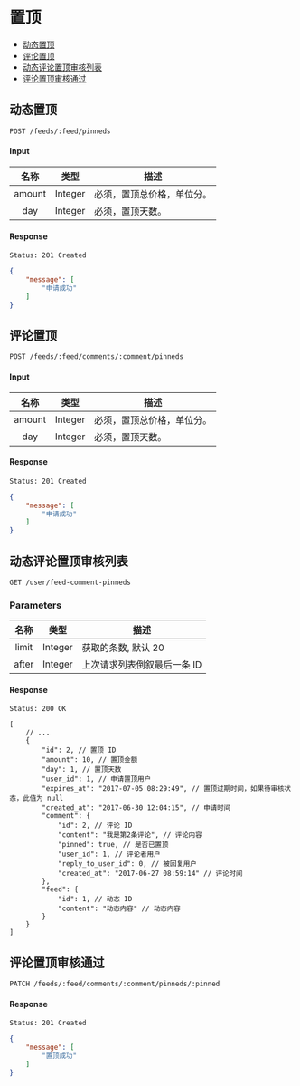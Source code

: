 # 置顶

- [动态置顶](#动态置顶)
- [评论置顶](#评论置顶)
- [动态评论置顶审核列表](#动态评论置顶审核列表)
- [评论置顶审核通过](#评论置顶审核通过)

## 动态置顶

```
POST /feeds/:feed/pinneds
```

#### Input

| 名称 | 类型 | 描述 |
|:----:|:----:|----|
| amount | Integer | 必须，置顶总价格，单位分。 |
| day | Integer | 必须，置顶天数。|

#### Response

```
Status: 201 Created
```
```json
{
    "message": [
        "申请成功"
    ]
}
```

## 评论置顶

```
POST /feeds/:feed/comments/:comment/pinneds
```

#### Input

| 名称 | 类型 | 描述 |
|:----:|:----:|----|
| amount | Integer | 必须，置顶总价格，单位分。 |
| day | Integer | 必须，置顶天数。|

#### Response

```
Status: 201 Created
```
```json
{
    "message": [
        "申请成功"
    ]
}
```

## 动态评论置顶审核列表

```
GET /user/feed-comment-pinneds
```

### Parameters

| 名称 | 类型 | 描述 |
|:----:|:----:|----|
| limit | Integer | 获取的条数, 默认 20 |
| after | Integer | 上次请求列表倒叙最后一条 ID |

#### Response

```
Status: 200 OK
```
```json5
[
    // ...
    {
        "id": 2, // 置顶 ID
        "amount": 10, // 置顶金额
        "day": 1, // 置顶天数
        "user_id": 1, // 申请置顶用户
        "expires_at": "2017-07-05 08:29:49", // 置顶过期时间，如果待审核状态，此值为 null
        "created_at": "2017-06-30 12:04:15", // 申请时间
        "comment": {
            "id": 2, // 评论 ID
            "content": "我是第2条评论", // 评论内容
            "pinned": true, // 是否已置顶
            "user_id": 1, // 评论者用户
            "reply_to_user_id": 0, // 被回复用户
            "created_at": "2017-06-27 08:59:14" // 评论时间
        },
        "feed": {
            "id": 1, // 动态 ID
            "content": "动态内容" // 动态内容
        }
    }
]
```

## 评论置顶审核通过

```
PATCH /feeds/:feed/comments/:comment/pinneds/:pinned
```

#### Response

```
Status: 201 Created
```
```json
{
    "message": [
        "置顶成功"
    ]
}
```
